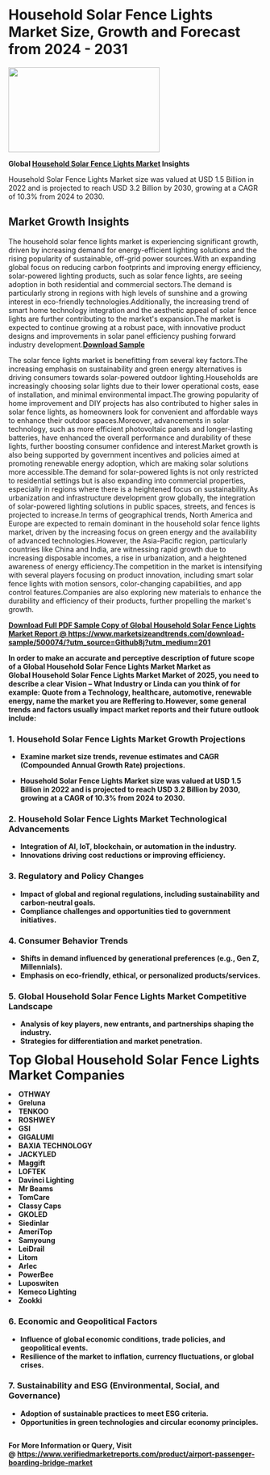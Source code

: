<H1>Household Solar Fence Lights Market Size, Growth and Forecast from 2024 - 2031</H1><img class="aligncenter size-medium wp-image-584254" src="https://thirdeyenews.in/wp-content/uploads/2024/09/Global-Market-Research-300x168.jpeg" alt="" width="300" height="168" /><p><strong>Global&nbsp;<a href="https://www.marketsizeandtrends.com/download-sample/500074/?utm_source=Github8j?utm_medium=201">Household Solar Fence Lights Market</a> Insights</strong></p><p>Household Solar Fence Lights Market size was valued at USD 1.5 Billion in 2022 and is projected to reach USD 3.2 Billion by 2030, growing at a CAGR of 10.3% from 2024 to 2030.</p><p><h2>Market Growth Insights</h2> <p>The household solar fence lights market is experiencing significant growth, driven by increasing demand for energy-efficient lighting solutions and the rising popularity of sustainable, off-grid power sources.With an expanding global focus on reducing carbon footprints and improving energy efficiency, solar-powered lighting products, such as solar fence lights, are seeing adoption in both residential and commercial sectors.The demand is particularly strong in regions with high levels of sunshine and a growing interest in eco-friendly technologies.Additionally, the increasing trend of smart home technology integration and the aesthetic appeal of solar fence lights are further contributing to the market's expansion.The market is expected to continue growing at a robust pace, with innovative product designs and improvements in solar panel efficiency pushing forward industry development.<strong><a href="#">Download Sample</a></strong></p> <p>The solar fence lights market is benefitting from several key factors.The increasing emphasis on sustainability and green energy alternatives is driving consumers towards solar-powered outdoor lighting.Households are increasingly choosing solar lights due to their lower operational costs, ease of installation, and minimal environmental impact.The growing popularity of home improvement and DIY projects has also contributed to higher sales in solar fence lights, as homeowners look for convenient and affordable ways to enhance their outdoor spaces.Moreover, advancements in solar technology, such as more efficient photovoltaic panels and longer-lasting batteries, have enhanced the overall performance and durability of these lights, further boosting consumer confidence and interest.Market growth is also being supported by government incentives and policies aimed at promoting renewable energy adoption, which are making solar solutions more accessible.The demand for solar-powered lights is not only restricted to residential settings but is also expanding into commercial properties, especially in regions where there is a heightened focus on sustainability.As urbanization and infrastructure development grow globally, the integration of solar-powered lighting solutions in public spaces, streets, and fences is projected to increase.In terms of geographical trends, North America and Europe are expected to remain dominant in the household solar fence lights market, driven by the increasing focus on green energy and the availability of advanced technologies.However, the Asia-Pacific region, particularly countries like China and India, are witnessing rapid growth due to increasing disposable incomes, a rise in urbanization, and a heightened awareness of energy efficiency.The competition in the market is intensifying with several players focusing on product innovation, including smart solar fence lights with motion sensors, color-changing capabilities, and app control features.Companies are also exploring new materials to enhance the durability and efficiency of their products, further propelling the market's growth.<strong><a href="#"></p><p><span class=""><strong>Download Full PDF Sample Copy of Global Household Solar Fence Lights Market Report</strong> @ <a href="https://www.marketsizeandtrends.com/download-sample/500074/?utm_source=Github8j?utm_medium=201" target="_blank">https://www.marketsizeandtrends.com/download-sample/500074/?utm_source=Github8j?utm_medium=201</a></span></p><p>In order to make an accurate and perceptive description of future scope of a Global&nbsp;Household Solar Fence Lights Market Market as Global&nbsp;Household Solar Fence Lights Market Market of 2025, you need to describe a clear Vision &ndash; What Industry or Linda can you think of for example: Quote from a Technology, healthcare, automotive, renewable energy, name the market you are Reffering to.However, some general trends and factors usually impact market reports and their future outlook include:</p><h3>1.&nbsp;<strong>Household Solar Fence Lights Market Growth Projections</strong></h3><ul><li>Examine market size trends, revenue estimates and CAGR (Compounded Annual Growth Rate) projections.</li><li><p>Household Solar Fence Lights Market size was valued at USD 1.5 Billion in 2022 and is projected to reach USD 3.2 Billion by 2030, growing at a CAGR of 10.3% from 2024 to 2030.</p></li></ul><h3>2.&nbsp;<strong>Household Solar Fence Lights Market Technological Advancements</strong></h3><ul><li>Integration of AI, IoT, blockchain, or automation in the industry.</li><li>Innovations driving cost reductions or improving efficiency.</li></ul><h3>3.&nbsp;<strong>Regulatory and Policy Changes</strong></h3><ul><li>Impact of global and regional regulations, including sustainability and carbon-neutral goals.</li><li>Compliance challenges and opportunities tied to government initiatives.</li></ul><h3>4.&nbsp;<strong>Consumer Behavior Trends</strong></h3><ul><li>Shifts in demand influenced by generational preferences (e.g., Gen Z, Millennials).</li><li>Emphasis on eco-friendly, ethical, or personalized products/services.</li></ul><h3>5.&nbsp;<strong>Global Household Solar Fence Lights Market Competitive Landscape</strong></h3><ul><li>Analysis of key players, new entrants, and partnerships shaping the industry.</li><li>Strategies for differentiation and market penetration.</li></ul><p data-pm-slice="1 1 []"><span style="color: inherit; font-family: inherit; font-size: 25px;">Top Global Household Solar Fence Lights Market Companies</span></p><div class="" data-test-id=""><p><li>OTHWAY</li><li> Greluna</li><li> TENKOO</li><li> ROSHWEY</li><li> GSI</li><li> GIGALUMI</li><li> BAXIA TECHNOLOGY</li><li> JACKYLED</li><li> Maggift</li><li> LOFTEK</li><li> Davinci Lighting</li><li> Mr Beams</li><li> TomCare</li><li> Classy Caps</li><li> GKOLED</li><li> Siedinlar</li><li> AmeriTop</li><li> Samyoung</li><li> LeiDrail</li><li> Litom</li><li> Arlec</li><li> PowerBee</li><li> Luposwiten</li><li> Kemeco Lighting</li><li> Zookki</li></p></div><h3>6.&nbsp;<strong>Economic and Geopolitical Factors</strong></h3><ul><li>Influence of global economic conditions, trade policies, and geopolitical events.</li><li>Resilience of the market to inflation, currency fluctuations, or global crises.</li></ul><h3>7.&nbsp;<strong>Sustainability and ESG (Environmental, Social, and Governance)</strong></h3><ul><li>Adoption of sustainable practices to meet ESG criteria.</li><li>Opportunities in green technologies and circular economy principles.</li></ul><h2><strong style="font-size: 14px;">For More Information or Query, Visit @&nbsp;</strong><a style="background-color: #ffffff; font-size: 14px;" href="https://www.marketsizeandtrends.com/report/household-solar-fence-lights-market/" target="_blank">https://www.verifiedmarketreports.com/product/airport-passenger-boarding-bridge-market</a></h2>
